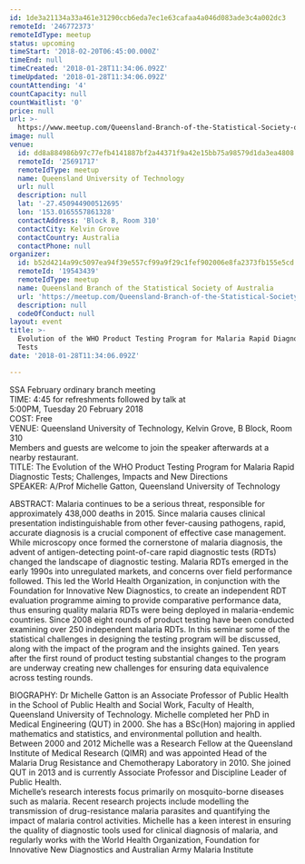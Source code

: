 ```yaml
---
id: 1de3a21134a33a461e31290ccb6eda7ec1e63cafaa4a046d083ade3c4a002dc3
remoteId: '246772373'
remoteIdType: meetup
status: upcoming
timeStart: '2018-02-20T06:45:00.000Z'
timeEnd: null
timeCreated: '2018-01-28T11:34:06.092Z'
timeUpdated: '2018-01-28T11:34:06.092Z'
countAttending: '4'
countCapacity: null
countWaitlist: '0'
price: null
url: >-
  https://www.meetup.com/Queensland-Branch-of-the-Statistical-Society-of-Australia/events/246772373/
image: null
venue:
  id: dd8a884986b97c77efb4141887bf2a44371f9a42e15bb75a98579d1da3ea4808
  remoteId: '25691717'
  remoteIdType: meetup
  name: Queensland University of Technology
  url: null
  description: null
  lat: '-27.450944900512695'
  lon: '153.0165557861328'
  contactAddress: 'Block B, Room 310'
  contactCity: Kelvin Grove
  contactCountry: Australia
  contactPhone: null
organizer:
  id: b52d4214a99c5097ea94f39e557cf99a9f29c1fef902006e8fa2373fb155e5cd
  remoteId: '19543439'
  remoteIdType: meetup
  name: Queensland Branch of the Statistical Society of Australia
  url: 'https://meetup.com/Queensland-Branch-of-the-Statistical-Society-of-Australia'
  description: null
  codeOfConduct: null
layout: event
title: >-
  Evolution of the WHO Product Testing Program for Malaria Rapid Diagnostic
  Tests
date: '2018-01-28T11:34:06.092Z'

---
```

<p>SSA February ordinary branch meeting<br/>TIME: 4:45 for refreshments followed by talk at<br/>5:00PM, Tuesday 20 February 2018<br/>COST: Free<br/>VENUE: Queensland University of Technology, Kelvin Grove, B Block, Room 310<br/>Members and guests are welcome to join the speaker afterwards at a nearby restaurant.<br/>TITLE: The Evolution of the WHO Product Testing Program for Malaria Rapid Diagnostic Tests; Challenges, Impacts and New Directions<br/>SPEAKER: A/Prof Michelle Gatton, Queensland University of Technology</p> <p>ABSTRACT: Malaria continues to be a serious threat, responsible for approximately 438,000 deaths in 2015. Since malaria causes clinical presentation indistinguishable from other fever-causing pathogens, rapid, accurate diagnosis is a crucial component of effective case management. While microscopy once formed the cornerstone of malaria diagnosis, the advent of antigen-detecting point-of-care rapid diagnostic tests (RDTs) changed the landscape of diagnostic testing. Malaria RDTs emerged in the early 1990s into unregulated markets, and concerns over field performance followed. This led the World Health Organization, in conjunction with the Foundation for Innovative New Diagnostics, to create an independent RDT evaluation programme aiming to provide comparative performance data, thus ensuring quality malaria RDTs were being deployed in malaria-endemic countries. Since 2008 eight rounds of product testing have been conducted examining over 250 independent malaria RDTs. In this seminar some of the statistical challenges in designing the testing program will be discussed, along with the impact of the program and the insights gained. Ten years after the first round of product testing substantial changes to the program are underway creating new challenges for ensuring data equivalence across testing rounds.</p> <p>BIOGRAPHY: Dr Michelle Gatton is an Associate Professor of Public Health in the School of Public Health and Social Work, Faculty of Health, Queensland University of Technology. Michelle completed her PhD in Medical Engineering (QUT) in 2000. She has a BSc(Hon) majoring in applied mathematics and statistics, and environmental pollution and health.<br/>Between 2000 and 2012 Michelle was a Research Fellow at the Queensland Institute of Medical Research (QIMR) and was appointed Head of the Malaria Drug Resistance and Chemotherapy Laboratory in 2010. She joined QUT in 2013 and is currently Associate Professor and Discipline Leader of Public Health.<br/>Michelle’s research interests focus primarily on mosquito-borne diseases such as malaria. Recent research projects include modelling the transmission of drug-resistance malaria parasites and quantifying the impact of malaria control activities. Michelle has a keen interest in ensuring the quality of diagnostic tools used for clinical diagnosis of malaria, and regularly works with the World Health Organization, Foundation for Innovative New Diagnostics and Australian Army Malaria Institute</p>
